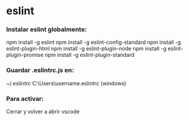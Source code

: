 # eslint

### Instalar eslint globalmente:
  npm install -g eslint
  npm install -g eslint-config-standard
  npm install -g eslint-plugin-html
  npm install -g eslint-plugin-node
  npm install -g eslint-plugin-promise
  npm install -g eslint-plugin-standard

### Guardar .eslintrc.js en:
~/.eslintrc
C:\Users\username\.eslintrc (windows)

### Para activar:
Cerrar y volver a abrir vscode
